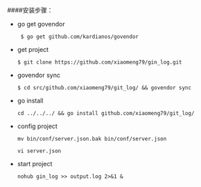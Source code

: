 ####安装步骤：

- go get govendor

    ` $ go get github.com/kardianos/govendor`
    
- get project

    `$ git clone https://github.com/xiaomeng79/gin_log.git`
    
- govendor sync

    `$ cd src/github.com/xiaomeng79/git_log/ && govendor sync`
    
- go install

    `cd ../../../ && go install github.com/xiaomeng79/git_log/`
    
- config project

    `mv bin/conf/server.json.bak bin/conf/server.json`
    
    `vi server.json`
    
- start project

    `nohub gin_log >> output.log 2>&1 &`

